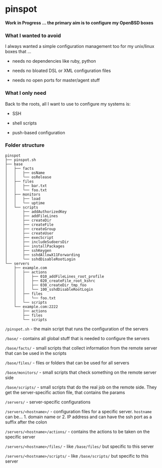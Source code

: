 # pinspot

**Work in Progress ... the primary aim is to configure my OpenBSD boxes**

### What I wanted to avoid

I always wanted a simple configuration management too for my unix/linux boxes that ...

* needs no dependencies like ruby, python

* needs no bloated DSL or XML configuration files

* needs no open ports for master/agent stuff

### What I only need

Back to the roots, all I want to use to configure my systems is:

* SSH

* shell scripts

* push-based configuration

### Folder structure

```Shell
pinspot
├── pinspot.sh
├── base
│   ├── facts
│   │   ├── osName
│   │   └── osRelease
│   ├── files
│   │   ├── bar.txt
│   │   └── foo.txt
│   ├── monitors
│   │   ├── load
│   │   └── uptime
│   └── scripts
│       ├── addAuthorizedKey
│       ├── addFileLines
│       ├── createDir
│       ├── createFile
│       ├── createGroup
│       ├── createUser
│       ├── execScript
│       ├── includeSudoersDir
│       ├── installPackages
│       ├── sshKeygen
│       ├── sshdAllowX11Forwarding
│       └── sshdDisableRootLogin
└── servers
    ├── example.com
    │   ├── actions
    │   │   ├── 010_addFileLines_root_profile
    │   │   ├── 020_createFile_root_kshrc
    │   │   ├── 030_createDir_tmp_foo
    │   │   └── 100_sshdDisableRootLogin
    │   ├── files
    │   │   └── foo.txt
    │   └── scripts
    └── example.com:2222
        ├── actions
        ├── files
        └── scripts
```

`/pinspot.sh` - the main script that runs the configuration of the servers

`/base/` - contains all global stuff that is needed to configure the servers

`/base/facts/` - small scripts that collect information from the remote server that can be used in the scripts

`/base/files/` - files or folders that can be used for all servers

`/base/monitors/` - small scripts that check something on the remote server side

`/base/scripts/` - small scripts that do the real job on the remote side. They get the server-specific action file, that contains the params

`/servers/` - server-specific configurations

`/servers/<hostname>/` - configuration files for a specific server. `hostname` can be... 1. domain name or 2. IP address and can have the ssh port as a suffix after the colon

`/servers/<hostname>/actions/` - contains the actions to be taken on the specific server

`/servers/<hostname>/files/` - like `/base/files/` but specific to this server

`/servers/<hostname>/scripts/` - like `/base/scripts/` but specific to this server

